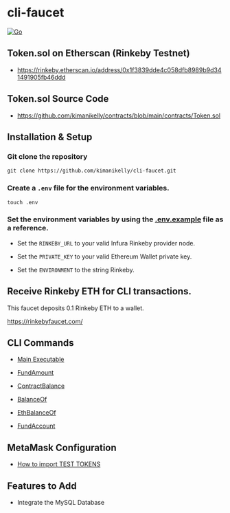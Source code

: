 # cli-faucet

[![Go](https://github.com/kimanikelly/cli-faucet/actions/workflows/go.yml/badge.svg)](https://github.com/kimanikelly/cli-faucet/actions/workflows/go.yml)

## Token.sol on Etherscan (Rinkeby Testnet)

- https://rinkeby.etherscan.io/address/0x1f3839dde4c058dfb8989b9d341491905fb46ddd

## Token.sol Source Code

- https://github.com/kimanikelly/contracts/blob/main/contracts/Token.sol

## Installation & Setup

### Git clone the repository

```
git clone https://github.com/kimanikelly/cli-faucet.git
```

### Create a `.env` file for the environment variables.

```
touch .env
```

### Set the environment variables by using the [.env.example](https://github.com/kimanikelly/cli-faucet/blob/main/.env.example) file as a reference.

- Set the `RINKEBY_URL` to your valid Infura Rinkeby provider node.

- Set the `PRIVATE_KEY` to your valid Ethereum Wallet private key.

- Set the `ENVIRONMENT` to the string Rinkeby.

## Receive Rinkeby ETH for CLI transactions.

This faucet deposits 0.1 Rinkeby ETH to a wallet.

https://rinkebyfaucet.com/

## CLI Commands

- [Main Executable](docs/mainExec.md)

- [FundAmount](docs/fundAmount.md)

- [ContractBalance](docs/contractBalance.md)

- [BalanceOf](docs/balanceOf.md)

- [EthBalanceOf](docs/ethBalanceOf.md)

- [FundAccount](docs/fundAccount.md)

## MetaMask Configuration

- [How to import TEST TOKENS](docs/metamask.md)

## Features to Add

- Integrate the MySQL Database
